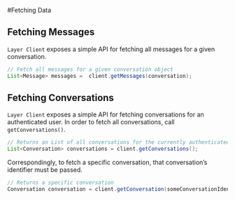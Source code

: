 #Fetching Data
## Fetching Messages

`Layer Client` exposes a simple API for fetching all messages for a given conversation.

```java
// Fetch all messages for a given conversation object
List<Message> messages =  client.getMessages(conversation);
```

## Fetching Conversations

`Layer Client` exposes a simple API for fetching conversations for an authenticated user. In order to fetch all conversations, call `getConversations()`.

```java
// Returns an List of all conversations for the currently authenticated user
List<Conversation> conversations = client.getConversations();
```
Correspondingly, to fetch a specific conversation, that conversation’s identifier must be passed.

```java
// Returns a specific conversation
Conversation conversation = client.getConversation(someConversationIdentifier);
```
